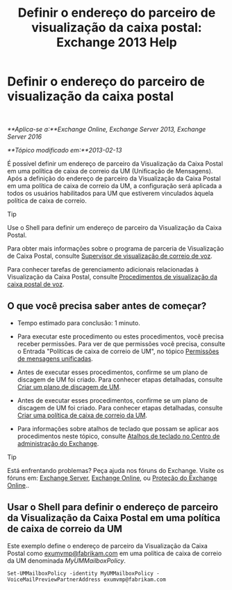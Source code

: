 ﻿---
title: 'Definir o endereço do parceiro de visualização da caixa postal: Exchange 2013 Help'
TOCTitle: Definir o endereço do parceiro de visualização da caixa postal
ms:assetid: 57fbed1e-1b14-4939-95e6-ef7c072f32a9
ms:mtpsurl: https://technet.microsoft.com/pt-br/library/Ff630917(v=EXCHG.150)
ms:contentKeyID: 51407862
ms.date: 05/22/2018
mtps_version: v=EXCHG.150
ms.translationtype: MT
---

# Definir o endereço do parceiro de visualização da caixa postal

 

_**Aplica-se a:**Exchange Online, Exchange Server 2013, Exchange Server 2016_

_**Tópico modificado em:**2013-02-13_

É possível definir um endereço de parceiro da Visualização da Caixa Postal em uma política de caixa de correio da UM (Unificação de Mensagens). Após a definição do endereço de parceiro da Visualização da Caixa Postal em uma política de caixa de correio da UM, a configuração será aplicada a todos os usuários habilitados para UM que estiverem vinculados àquela política de caixa de correio.


> [!TIP]
> Use o Shell para definir um endereço de parceiro da Visualização da Caixa Postal.



Para obter mais informações sobre o programa de parceria de Visualização de Caixa Postal, consulte [Supervisor de visualização de correio de voz](voice-mail-preview-advisor-exchange-2013-help.md).

Para conhecer tarefas de gerenciamento adicionais relacionadas à Visualização da Caixa Postal, consulte [Procedimentos de visualização da caixa postal de voz](voice-mail-preview-procedures-exchange-2013-help.md).

## O que você precisa saber antes de começar?

  - Tempo estimado para conclusão: 1 minuto.

  - Para executar este procedimento ou estes procedimentos, você precisa receber permissões. Para ver de que permissões você precisa, consulte o Entrada "Políticas de caixa de correio de UM", no tópico [Permissões de mensagens unificadas](unified-messaging-permissions-exchange-2013-help.md).

  - Antes de executar esses procedimentos, confirme se um plano de discagem de UM foi criado. Para conhecer etapas detalhadas, consulte [Criar um plano de discagem de UM](create-a-um-dial-plan-exchange-2013-help.md).

  - Antes de executar esses procedimentos, confirme se um plano de discagem de UM foi criado. Para conhecer etapas detalhadas, consulte [Criar uma política de caixa de correio da UM](create-a-um-mailbox-policy-exchange-2013-help.md).

  - Para informações sobre atalhos de teclado que possam se aplicar aos procedimentos neste tópico, consulte [Atalhos de teclado no Centro de administração do Exchange](keyboard-shortcuts-in-the-exchange-admin-center-exchange-online-protection-help.md).


> [!TIP]
> Está enfrentando problemas? Peça ajuda nos fóruns do Exchange. Visite os fóruns em: <A href="https://go.microsoft.com/fwlink/p/?linkid=60612">Exchange Server</A>, <A href="https://go.microsoft.com/fwlink/p/?linkid=267542">Exchange Online</A>, ou <A href="https://go.microsoft.com/fwlink/p/?linkid=285351">Proteção do Exchange Online</A>..



## Usar o Shell para definir o endereço de parceiro da Visualização da Caixa Postal em uma política de caixa de correio da UM

Este exemplo define o endereço de parceiro da Visualização da Caixa Postal como exumvmp@fabrikam.com em uma política de caixa de correio da UM denominada *MyUMMailboxPolicy*.

    Set-UMMailboxPolicy -identity MyUMMailboxPolicy -VoiceMailPreviewPartnerAddress exumvmp@fabrikam.com

